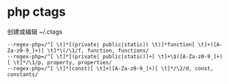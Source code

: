 # php ctags

创建或编辑 ~/.ctags

    --regex-php=/^[ \t]*[(private| public|static)( \t)]*function[ \t]+([A-Za-z0-9_]+)[ \t]*\(/\1/f, function, functions/
    --regex-php=/^[ \t]*[(private| public|static)]+[ \t]+\$([A-Za-z0-9_]+)[ \t]*/\1/p, property, properties/
    --regex-php=/^[ \t]*(const)[ \t]+([A-Za-z0-9_]+)[ \t]*/\2/d, const, constants/
